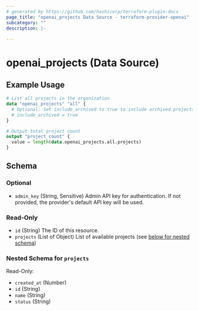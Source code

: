 ```yaml
---
# generated by https://github.com/hashicorp/terraform-plugin-docs
page_title: "openai_projects Data Source - terraform-provider-openai"
subcategory: ""
description: |-
  
---
```


# openai_projects (Data Source)



## Example Usage

```terraform
# List all projects in the organization
data "openai_projects" "all" {
  # Optional: Set include_archived to true to include archived projects
  # include_archived = true
}

# Output total project count
output "project_count" {
  value = length(data.openai_projects.all.projects)
}
```

<!-- schema generated by tfplugindocs -->
## Schema

### Optional

- `admin_key` (String, Sensitive) Admin API key for authentication. If not provided, the provider's default API key will be used.

### Read-Only

- `id` (String) The ID of this resource.
- `projects` (List of Object) List of available projects (see [below for nested schema](#nestedatt--projects))

<a id="nestedatt--projects"></a>
### Nested Schema for `projects`

Read-Only:

- `created_at` (Number)
- `id` (String)
- `name` (String)
- `status` (String)
